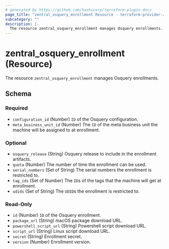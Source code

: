 ```yaml
---
# generated by https://github.com/hashicorp/terraform-plugin-docs
page_title: "zentral_osquery_enrollment Resource - terraform-provider-zentral"
subcategory: ""
description: |-
  The resource zentral_osquery_enrollment manages Osquery enrollments.
---
```


# zentral_osquery_enrollment (Resource)

The resource `zentral_osquery_enrollment` manages Osquery enrollments.



<!-- schema generated by tfplugindocs -->
## Schema

### Required

- `configuration_id` (Number) `ID` of the Osquery configuration.
- `meta_business_unit_id` (Number) The `ID` of the meta business unit the machine will be assigned to at enrollment.

### Optional

- `osquery_release` (String) Osquery release to include in the enrollment artifacts.
- `quota` (Number) The number of time the enrollment can be used.
- `serial_numbers` (Set of String) The serial numbers the enrollment is restricted to.
- `tag_ids` (Set of Number) The `ID`s of the tags that the machine will get at enrollment.
- `udids` (Set of String) The `UDID`s the enrollment is restricted to.

### Read-Only

- `id` (Number) `ID` of the Osquery enrollment.
- `package_url` (String) macOS package download URL.
- `powershell_script_url` (String) Powershell script download URL.
- `script_url` (String) Linux script download URL.
- `secret` (String) Enrollment secret.
- `version` (Number) Enrollment version.
